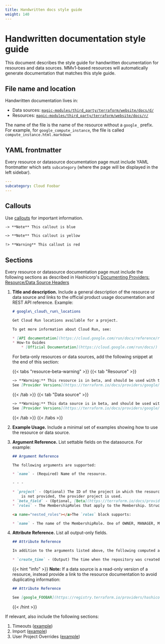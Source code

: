 ```yaml
---
title: Handwritten docs style guide
weight: 140
---
```


# Handwritten documentation style guide

This document describes the style guide for handwritten documentation for resources and data sources. MMv1-based resources will automatically generate documentation that matches this style guide.

## File name and location

Handwritten documentation lives in:

- Data sources: [`magic-modules/third_party/terraform/website/docs/d/`](https://github.com/GoogleCloudPlatform/magic-modules/tree/main/mmv1/third_party/terraform/website/docs/d)
- Resources: [`magic-modules/third_party/terraform/website/docs/r/`](https://github.com/GoogleCloudPlatform/magic-modules/tree/main/mmv1/third_party/terraform/website/docs/r)

The name of the file is the name of the resource without a `google_` prefix. For example, for `google_compute_instance`, the file is called `compute_instance.html.markdown`

## YAML frontmatter

Every resource or datasource documentation page must include YAML frontmatter which sets `subcategory` (where the page will be displayed in the left sidebar).

```yaml
---
subcategory: Cloud Foobar
---
```

## Callouts

Use [callouts](https://developer.hashicorp.com/terraform/registry/providers/docs#callouts) for important information.

```markdown
-> **Note** This callout is blue

~> **Note** This callout is yellow

!> **Warning** This callout is red
```

## Sections

Every resource or datasource documentation page must include the following sections as described in Hashicorp's [Documenting Providers: Resource/Data Source Headers](https://developer.hashicorp.com/terraform/registry/providers/docs#resource-data-source-headers)

1. **Title and description.** Include a general description of the resource or data source and links to the official product usage documentation and REST API reference. Example:

   ```markdown
   # google\_cloud\_run\_locations

   Get Cloud Run locations available for a project. 

   To get more information about Cloud Run, see:

   * [API documentation](https://cloud.google.com/run/docs/reference/rest/v1/projects.locations)
   * How-to Guides
       * [Official Documentation](https://cloud.google.com/run/docs/)
   ```

   For beta-only resources or data sources, add the following snippet at the end of this section: 

   {{< tabs "resource-beta-warning" >}}
   {{< tab "Resource" >}}
   ```markdown
   ~> **Warning:** This resource is in beta, and should be used with the terraform-provider-google-beta provider.
   See [Provider Versions](https://terraform.io/docs/providers/google/guides/provider_versions.html) for more details on beta resources.
   ```
   {{< /tab >}}
   {{< tab "Data source" >}}
   ```markdown
   ~> **Warning:** This data source is in beta, and should be used with the terraform-provider-google-beta provider.
   See [Provider Versions](https://terraform.io/docs/providers/google/guides/provider_versions.html) for more details on beta resources.
   ```
   {{< /tab >}}
   {{< /tabs >}}
2. **Example Usage.** Include a minimal set of examples showing how to use the resource or data source.
3. **Argument Reference.** List settable fields on the datasource. For example:
   ```markdown
   ## Argument Reference

   The following arguments are supported:

   * `name` - (Required) Name of the resource.

   - - -

   * `project` - (Optional) The ID of the project in which the resource belongs. If it
       is not provided, the provider project is used.
   * `beta_field` - (Optional, [Beta](https://terraform.io/docs/providers/google/guides/provider_versions.html)) This field is in beta.
   * `roles` - The MembershipRoles that apply to the Membership. Structure is [documented below](#nested_roles).

   <a name="nested_roles"></a>The `roles` block supports:

   * `name` - The name of the MembershipRole. One of OWNER, MANAGER, MEMBER.

   ```
4. **Attribute Reference.** List all output-only fields.
   ```markdown
   ## Attribute Reference

   In addition to the arguments listed above, the following computed attributes are exported:

   * `create_time` - (Output) The time when the repository was created.
   ```

   {{< hint "info" >}}
   **Note:** If a data source is a read-only version of a resource, instead provide a link to the resource documentation to avoid duplicating information:

   ```markdown
   ## Attribute Reference

   See [google_FOOBAR](https://registry.terraform.io/providers/hashicorp/google/latest/docs/resources/FOOBAR#argument-reference) for details of the available attributes.
   ```
   {{< /hint >}}


If relevant, also include the following sections:

1. Timeouts ([example](https://registry.terraform.io/providers/hashicorp/google/latest/docs/resources/compute_address#timeouts))
2. Import ([example](https://registry.terraform.io/providers/hashicorp/google/latest/docs/resources/compute_address#import))
3. User Project Overrides ([example](https://registry.terraform.io/providers/hashicorp/google/latest/docs/resources/compute_address#user-project-overrides))